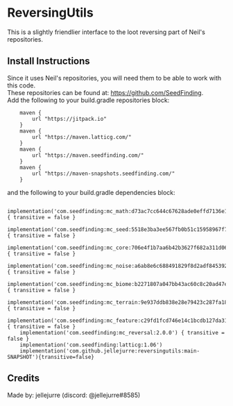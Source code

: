 # ReversingUtils
This is a slightly friendlier interface to the loot reversing part of Neil's repositories.

## Install Instructions
Since it uses Neil's repositories, you will need them to be able to work with this code.  
These repositories can be found at: https://github.com/SeedFinding.  
Add the following to your build.gradle repositories block:
```
    maven {
        url "https://jitpack.io"
    }
    maven {
        url "https://maven.latticg.com/"
    }
    maven {
        url "https://maven.seedfinding.com/"
    }
    maven {
        url "https://maven-snapshots.seedfinding.com/"
    }
```

and the following to your build.gradle dependencies block:
```
    implementation('com.seedfinding:mc_math:d73ac7cc644c67628ade0effd7136e11eb00bb76') { transitive = false }
    implementation('com.seedfinding:mc_seed:5518e3ba3ee567fb0b51c15958967f70a6a19e02') { transitive = false }
    implementation('com.seedfinding:mc_core:706e4f1b7aa6b42b3627f682a311d06280d80b5c') { transitive = false }
    implementation('com.seedfinding:mc_noise:a6ab8e6c688491829f8d2adf845392da22ef8e9c') { transitive = false }
    implementation('com.seedfinding:mc_biome:b2271807a047bb43ac60c8c20ad47e315f19b9a6') { transitive = false }
    implementation('com.seedfinding:mc_terrain:9e937ddb838e28e79423c287fa18b1ce66f061d7') { transitive = false }
    implementation('com.seedfinding:mc_feature:c29fd1fcd746e14c1bcdb127da3113ba273db1fd') { transitive = false }
    implementation('com.seedfinding:mc_reversal:2.0.0') { transitive = false } 
    implementation('com.seedfinding:latticg:1.06')
    implementation('com.github.jellejurre:reversingutils:main-SNAPSHOT'){transitive=false}
```

## Credits 
Made by: jellejurre (discord: @jellejurre#8585)